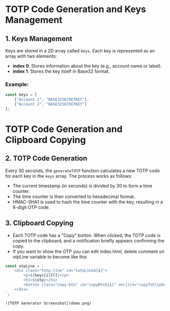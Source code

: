 # TOTP Code Generation and Keys Management

## 1. **Keys Management**
Keys are stored in a 2D array called `keys`. Each key is represented as an array with two elements:
- **index 0**: Stores information about the key (e.g., account name or label).
- **index 1**: Stores the key itself in Base32 format.

### Example:
```javascript
const keys = [
    ["Account 1", "BASE32SECRETKEY"],
    ["Account 2", "BASE32SECRETKEY"]
];
```
# TOTP Code Generation and Clipboard Copying

## 2. **TOTP Code Generation**

Every 30 seconds, the `generateTOTP` function calculates a new TOTP code for each key in the `keys` array. The process works as follows:

- The current timestamp (in seconds) is divided by 30 to form a time counter.
- The time counter is then converted to hexadecimal format.
- HMAC-SHA1 is used to hash the time counter with the key, resulting in a 6-digit OTP code.

## 3. **Clipboard Copying**

- Each TOTP code has a "Copy" button. When clicked, the TOTP code is copied to the clipboard, and a notification briefly appears confirming the copy.
- If you want to show the OTP you can edit index.html, delete comment on otpLine variable to become like this
```javascript
const otpLine = `
    <div class="totp-line" id="totpLine${i}">
        <p>${keys[i][0]}</p>
        <h1>${otp}</h1>
        <button class="copy-btn" id="copyBtn${i}" onclick="copyToClipboard('${otp}', ${i})">Copy</button>
    </div>
`;
```
`![TOTP Generator Screenshot](demo.png)`
